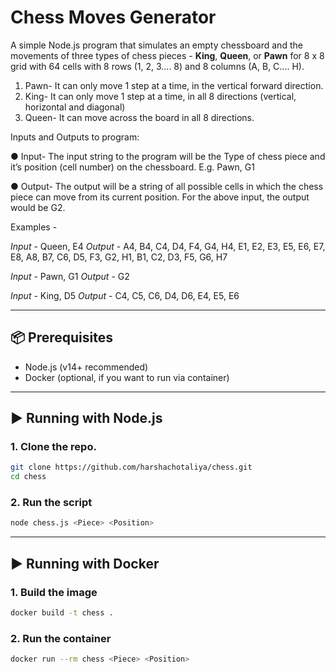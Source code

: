 # Chess Moves Generator

A simple Node.js program that simulates an empty chessboard and the movements of three types of
chess pieces - **King**, **Queen**, or **Pawn** for 8 x 8 grid with 64 cells with 8 rows (1, 2, 3.... 8) and 8 columns (A, B, C.... H).

1. Pawn- It can only move 1 step at a time, in the vertical forward direction.
2. King- It can only move 1 step at a time, in all 8 directions (vertical, horizontal and diagonal)
3. Queen- It can move across the board in all 8 directions.

Inputs and Outputs to program:

● Input- The input string to the program will be the Type of chess piece and it’s position (cell number) on the
chessboard. E.g. Pawn, G1

● Output- The output will be a string of all possible cells in which the chess piece can
move from its current position. For the above input, the output would be G2.

Examples -

*Input* - Queen, E4
*Output* - A4, B4, C4, D4, F4, G4, H4, E1, E2, E3, E5, E6, E7, E8, A8, B7, C6, D5, F3, G2, H1, B1, C2, D3, F5, G6, H7

*Input* - Pawn, G1
*Output* - G2

*Input* - King, D5
*Output* - C4, C5, C6, D4, D6, E4, E5, E6


---

## 📦 Prerequisites
- Node.js (v14+ recommended)
- Docker (optional, if you want to run via container)

---

## ▶️ Running with Node.js

### 1. Clone the repo.
```bash
git clone https://github.com/harshachotaliya/chess.git
cd chess
```

### 2. Run the script
```bash
node chess.js <Piece> <Position>
```
---

## ▶️ Running with Docker
### 1. Build the image
```bash
docker build -t chess .
```

### 2. Run the container
```bash
docker run --rm chess <Piece> <Position>
```